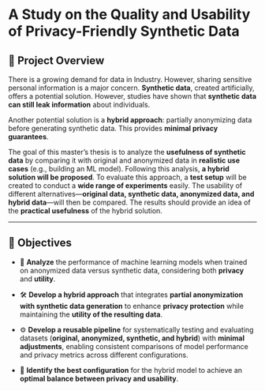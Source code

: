 # A Study on the Quality and Usability of Privacy-Friendly Synthetic Data

## 📌 Project Overview

There is a growing demand for data in Industry. However, sharing sensitive personal information is a major concern. **Synthetic data**, created artificially, offers a potential solution. However, studies have shown that **synthetic data can still leak information** about individuals.

Another potential solution is a **hybrid approach**: partially anonymizing data before generating synthetic data. This provides **minimal privacy guarantees**.

The goal of this master’s thesis is to analyze the **usefulness of synthetic data** by comparing it with original and anonymized data in **realistic use cases** (e.g., building an ML model). Following this analysis, **a hybrid solution will be proposed**. To evaluate this approach, a **test setup** will be created to conduct a **wide range of experiments** easily. The usability of different alternatives—**original data, synthetic data, anonymized data, and hybrid data**—will then be compared. The results should provide an idea of the **practical usefulness** of the hybrid solution.

---

## 🎯 Objectives

- 📌 **Analyze** the performance of machine learning models when trained on anonymized data versus synthetic data, considering both **privacy** and **utility**.

- 🛠️ **Develop a hybrid approach** that integrates **partial anonymization with synthetic data generation** to enhance **privacy protection** while maintaining the **utility of the resulting data**.

- ⚙️ **Develop a reusable pipeline** for systematically testing and evaluating datasets (**original, anonymized, synthetic, and hybrid**) with **minimal adjustments**, enabling consistent comparisons of model performance and privacy metrics across different configurations.

- 🌟 **Identify the best configuration** for the hybrid model to achieve an **optimal balance between privacy and usability**.
